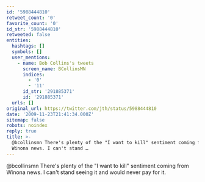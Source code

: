 ```yaml
---
id: '5988444810'
retweet_count: '0'
favorite_count: '0'
id_str: '5988444810'
retweeted: false
entities:
  hashtags: []
  symbols: []
  user_mentions:
    - name: Bob Collins's tweets
      screen_name: BCollinsMN
      indices:
        - '0'
        - '11'
      id_str: '291885371'
      id: '291885371'
  urls: []
original_url: https://twitter.com/jth/status/5988444810
date: '2009-11-23T21:41:34.000Z'
sitemap: false
robots: noindex
reply: true
title: >-
  @bcollinsmn There's plenty of the "I want to kill" sentiment coming from
  Winona news. I can't stand …
---
```


@bcollinsmn There's plenty of the "I want to kill" sentiment coming from Winona news. I can't stand seeing it and would never pay for it.